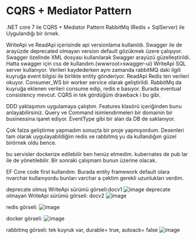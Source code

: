 # CQRS + Mediator Pattern
.NET core 7 ile CQRS + Mediator Pattern  RabbitMq (Redis + SqlServer) ile Uygulandığı bir örnek. 

WriteApi ve ReadApi içerisinde api versionlama kullanıldı. Swagger ile de arayüzde deprecated olmayan version default gözükmek üzere çalışıyor.
Swagger özelinde XML dosyası kullanılarak Swagger arayüzü güzelleştirildi. Hatta swagger için css de kullandım.(wwwroot>swagger-ui)
WriteApi SQL server kullanıyor. Verileri kaydederken aynı zamanda rabbitMQ daki ilgili kuyruğa event bilgisi ile birlikte entity gönderiyor.
ReadApi Redis ten verileri okuyor.
Consumer_WS bir worker service olarak geliştirildi. RabbitMq da kuyruğa eklenen verileri consume edip, redis e basıyor. Burada eventual consistency mevcut. CQRS in tek gördüğüm drawback i bu gibi.

DDD yaklaşımını uygulamaya çalıştım. Features klasörü içeriğinden bunu anlayabilirsiniz. Query ve Command isimlendirmeleri bir domainin bir businessina işaret ediyor. EventType gibi bir alan da DB de saklanıyor.

Çok falza geliştirme yapmadım sonuçta bir proje yapmıyordum. Desenleri tam olarak uygulayabildiğim redis ve rabbitmq yu da kullandığım güzel birörnek oldu bence.

bu servisler dockerize edilebilir ben henüz etmedim.
kubernates de pub lar ile de yönetilebilir. Bir sonraki çalışmam bunun üzerine olacak.

EF Core code first kullandım. Burada entity framework default olara nvarchar kullanıyordu bunları varchar a çektim gerekli uzunlukları verdim.

deprecate olmuş WriteApi sürümü görseli:docv1
![image](https://github.com/ugursinans/CQRS/assets/17143493/5dd4ae1e-d14e-4ae0-afc0-5e7ef78923b2)
deprecate olmayan WriteApi sürümü görseli: docv2
![image](https://github.com/ugursinans/CQRS/assets/17143493/be4679d4-ec02-4dea-9d2e-33f2725cfa2d)

redis görseli:
![image](https://github.com/ugursinans/CQRS/assets/17143493/b6b426f1-59a6-4e91-8fec-1e670c66f5ea)

docker görseli:
![image](https://github.com/ugursinans/CQRS/assets/17143493/f937201f-a9b7-4479-9c49-4c53b1b11b83)

rabbitmq görseli: tek kuyruk var, durable= true, autoack= false
![image](https://github.com/ugursinans/CQRS/assets/17143493/bcc487b4-27a6-4838-be90-7b32c899eeb6)
